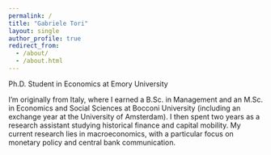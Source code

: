 ```yaml
---
permalink: /
title: "Gabriele Tori"
layout: single
author_profile: true
redirect_from:
  - /about/
  - /about.html
---
```


Ph.D. Student in Economics at Emory University

I’m originally from Italy, where I earned a B.Sc. in Management and an M.Sc. in Economics and Social Sciences at Bocconi University (including an exchange year at the University of Amsterdam). I then spent two years as a research assistant studying historical finance and capital mobility. My current research lies in macroeconomics, with a particular focus on monetary policy and central bank communication.
